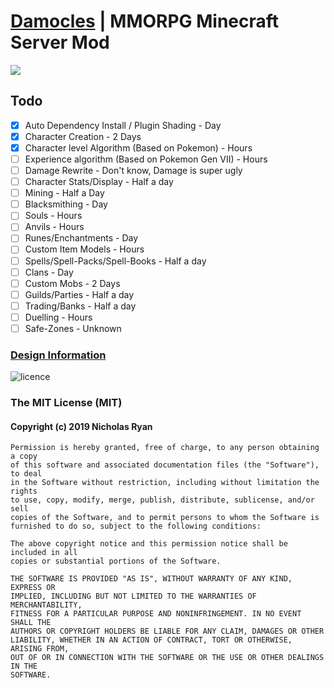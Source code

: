 # [Damocles](https://damocles.ca/) | MMORPG Minecraft Server Mod
![](https://imgur.com/U0ZK1gD.png)

## Todo
- [x] Auto Dependency Install / Plugin Shading - Day
- [x] Character Creation - 2 Days
- [x] Character level Algorithm (Based on Pokemon) - Hours
- [ ] Experience algorithm (Based on Pokemon Gen VII) - Hours
- [ ] Damage Rewrite - Don't know, Damage is super ugly
- [ ] Character Stats/Display - Half a day
- [ ] Mining - Half a Day
- [ ] Blacksmithing - Day
- [ ] Souls - Hours
- [ ] Anvils - Hours
- [ ] Runes/Enchantments - Day
- [ ] Custom Item Models - Hours
- [ ] Spells/Spell-Packs/Spell-Books - Half a day
- [ ] Clans - Day
- [ ] Custom Mobs - 2 Days
- [ ] Guilds/Parties - Half a day
- [ ] Trading/Banks - Half a day
- [ ] Duelling - Hours
- [ ] Safe-Zones - Unknown
### [Design Information](https://docs.google.com/spreadsheets/d/1crru-bmjbyu4amSqb17ebbjJB2nkD-ZYVVKa3Fq2YNI/edit#gid=0)

![licence](https://imgur.com/Y5kHTx2.png)

### The MIT License (MIT)

#### Copyright (c) 2019 Nicholas Ryan

```
Permission is hereby granted, free of charge, to any person obtaining a copy
of this software and associated documentation files (the "Software"), to deal
in the Software without restriction, including without limitation the rights
to use, copy, modify, merge, publish, distribute, sublicense, and/or sell
copies of the Software, and to permit persons to whom the Software is
furnished to do so, subject to the following conditions:

The above copyright notice and this permission notice shall be included in all
copies or substantial portions of the Software.

THE SOFTWARE IS PROVIDED "AS IS", WITHOUT WARRANTY OF ANY KIND, EXPRESS OR
IMPLIED, INCLUDING BUT NOT LIMITED TO THE WARRANTIES OF MERCHANTABILITY,
FITNESS FOR A PARTICULAR PURPOSE AND NONINFRINGEMENT. IN NO EVENT SHALL THE
AUTHORS OR COPYRIGHT HOLDERS BE LIABLE FOR ANY CLAIM, DAMAGES OR OTHER
LIABILITY, WHETHER IN AN ACTION OF CONTRACT, TORT OR OTHERWISE, ARISING FROM,
OUT OF OR IN CONNECTION WITH THE SOFTWARE OR THE USE OR OTHER DEALINGS IN THE
SOFTWARE.
```
